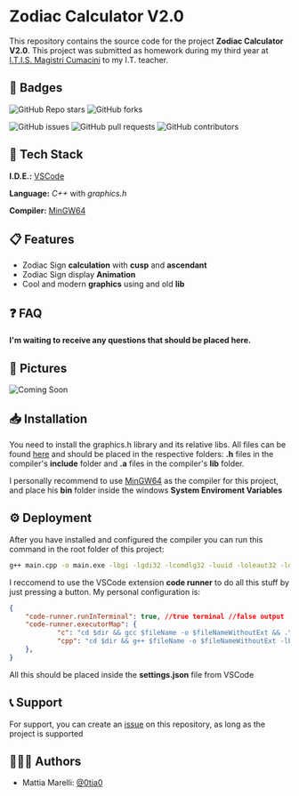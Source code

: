 # Zodiac Calculator V2.0

This repository contains the source code for the project **Zodiac Calculator V2.0**. This project was submitted as homework during my third year at [I.T.I.S. Magistri Cumacini](https://www.magistricumacini.edu.it/) to my I.T. teacher.

## 🔰 Badges

![GitHub Repo stars](https://img.shields.io/github/stars/0tia0/Zodiac-Calculator-V2.0?style=social) ![GitHub forks](https://img.shields.io/github/forks/0tia0/Zodiac-Calculator-V2.0?style=social)  

![GitHub issues](https://img.shields.io/github/issues/0tia0/Zodiac-Calculator-V2.0) ![GitHub pull requests](https://img.shields.io/github/issues-pr/0tia0/Zodiac-Calculator-V2.0) ![GitHub contributors](https://img.shields.io/github/contributors/0tia0/Zodiac-Calculator-V2.0)

## 👾 Tech Stack

**I.D.E.:** [VSCode](https://code.visualstudio.com/)

**Language:** *C++* with *graphics.h*

**Compiler:** [MinGW64](https://www.mingw-w64.org/) 
## 📋 Features

- Zodiac Sign **calculation** with **cusp** and **ascendant**
- Zodiac Sign display **Animation**
- Cool and modern **graphics** using and old **lib**

## ❓ FAQ

#### I'm waiting to receive any questions that should be placed here.

## 📸 Pictures

![Coming Soon](https://via.placeholder.com/468x300?text=Waiting+till+the+code+is+finished)


## 📥 Installation

You need to install the graphics.h library and its relative libs. All files can be found [here](https://github.com/SagarGaniga/Graphics-Library/) and should be placed in the respective folders: **.h** files in the compiler's **include** folder and **.a** files in the compiler's **lib** folder.

I personally recommend to use [MinGW64](https://www.mingw-w64.org/) as the compiler for this project, and place his **bin** folder inside the windows **System Enviroment Variables** 

## ⚙️ Deployment

After you have installed and configured the compiler you can run this command in the root folder of this project:
```sh
g++ main.cpp -o main.exe -lbgi -lgdi32 -lcomdlg32 -luuid -loleaut32 -lole32 -lsfml-graphics -lsfml-window -lsfml-system
```
I reccomend to use the VSCode extension **code runner** to do all this stuff by just pressing a button. My personal configuration is:
```json
{
    "code-runner.runInTerminal": true, //true terminal //false output
    "code-runner.executorMap": {
            "c": "cd $dir && gcc $fileName -o $fileNameWithoutExt && .\\$fileNameWithoutExt",
            "cpp": "cd $dir && g++ $fileName -o $fileNameWithoutExt -lbgi -lgdi32 -lcomdlg32 -luuid -loleaut32 -lole32 -lsfml-graphics -lsfml-window -lsfml-system && .\\$fileNameWithoutExt ",
    },
}
```
All this should be placed inside the **settings.json** file from VSCode

## 📞 Support 

For support, you can create an [issue](https://github.com/0tia0/Zodiac-Calculator-V2.0/issues) on this repository, as long as the project is supported

## 👨🏻‍💻 Authors

- Mattia Marelli: [@0tia0](https://www.github.com/0tia0)